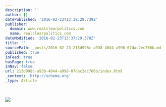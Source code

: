 ```yaml
---
description: ''
author: []
datePublished: '2016-02-23T13:38:28.739Z'
publisher:
  domain: www.realclearpolitics.com
  name: realclearpolitics.com
dateModified: '2016-02-23T13:37:29.378Z'
title: ''
sourcePath: _posts/2016-02-23-213d998c-a938-4044-a998-07dac2ec766b.md
published: true
inFeed: true
hasPage: true
inNav: false
url: 213d998c-a938-4044-a998-07dac2ec766b/index.html
_context: 'http://schema.org'
_type: Article

---
```

![](http://images.rcp.realclearpolitics.com/347395.jpg)